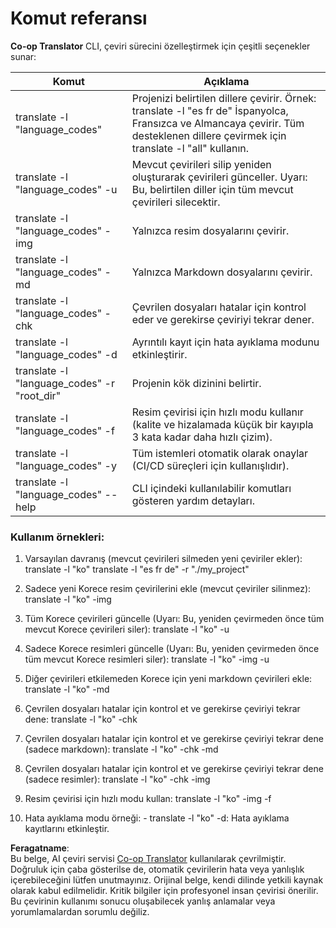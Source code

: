 <!--
CO_OP_TRANSLATOR_METADATA:
{
  "original_hash": "b38d8f042530a4bc872def7cb2c141cd",
  "translation_date": "2025-06-12T11:28:21+00:00",
  "source_file": "getting_started/command-reference.md",
  "language_code": "tr"
}
-->
# Komut referansı
**Co-op Translator** CLI, çeviri sürecini özelleştirmek için çeşitli seçenekler sunar:

Komut                                       | Açıklama
----------------------------------------------|-------------------------------------------------------------------------------------------------------------------------------------------------------------------------------------------------------
translate -l "language_codes"                 | Projenizi belirtilen dillere çevirir. Örnek: translate -l "es fr de" İspanyolca, Fransızca ve Almancaya çevirir. Tüm desteklenen dillere çevirmek için translate -l "all" kullanın.
translate -l "language_codes" -u              | Mevcut çevirileri silip yeniden oluşturarak çevirileri günceller. Uyarı: Bu, belirtilen diller için tüm mevcut çevirileri silecektir.
translate -l "language_codes" -img            | Yalnızca resim dosyalarını çevirir.
translate -l "language_codes" -md             | Yalnızca Markdown dosyalarını çevirir.
translate -l "language_codes" -chk            | Çevrilen dosyaları hatalar için kontrol eder ve gerekirse çeviriyi tekrar dener.
translate -l "language_codes" -d              | Ayrıntılı kayıt için hata ayıklama modunu etkinleştirir.
translate -l "language_codes" -r "root_dir"   | Projenin kök dizinini belirtir.
translate -l "language_codes" -f              | Resim çevirisi için hızlı modu kullanır (kalite ve hizalamada küçük bir kayıpla 3 kata kadar daha hızlı çizim).
translate -l "language_codes" -y              | Tüm istemleri otomatik olarak onaylar (CI/CD süreçleri için kullanışlıdır).
translate -l "language_codes" --help          | CLI içindeki kullanılabilir komutları gösteren yardım detayları.

### Kullanım örnekleri:

  1. Varsayılan davranış (mevcut çevirileri silmeden yeni çeviriler ekler):   translate -l "ko"    translate -l "es fr de" -r "./my_project"

  2. Sadece yeni Korece resim çevirilerini ekle (mevcut çeviriler silinmez):    translate -l "ko" -img

  3. Tüm Korece çevirileri güncelle (Uyarı: Bu, yeniden çevirmeden önce tüm mevcut Korece çevirileri siler):    translate -l "ko" -u

  4. Sadece Korece resimleri güncelle (Uyarı: Bu, yeniden çevirmeden önce tüm mevcut Korece resimleri siler):    translate -l "ko" -img -u

  5. Diğer çevirileri etkilemeden Korece için yeni markdown çevirileri ekle:    translate -l "ko" -md

  6. Çevrilen dosyaları hatalar için kontrol et ve gerekirse çeviriyi tekrar dene: translate -l "ko" -chk

  7. Çevrilen dosyaları hatalar için kontrol et ve gerekirse çeviriyi tekrar dene (sadece markdown): translate -l "ko" -chk -md

  8. Çevrilen dosyaları hatalar için kontrol et ve gerekirse çeviriyi tekrar dene (sadece resimler): translate -l "ko" -chk -img

  9. Resim çevirisi için hızlı modu kullan:    translate -l "ko" -img -f

  10. Hata ayıklama modu örneği: - translate -l "ko" -d: Hata ayıklama kayıtlarını etkinleştir.

**Feragatname**:  
Bu belge, AI çeviri servisi [Co-op Translator](https://github.com/Azure/co-op-translator) kullanılarak çevrilmiştir. Doğruluk için çaba gösterilse de, otomatik çevirilerin hata veya yanlışlık içerebileceğini lütfen unutmayınız. Orijinal belge, kendi dilinde yetkili kaynak olarak kabul edilmelidir. Kritik bilgiler için profesyonel insan çevirisi önerilir. Bu çevirinin kullanımı sonucu oluşabilecek yanlış anlamalar veya yorumlamalardan sorumlu değiliz.